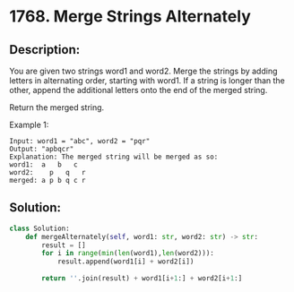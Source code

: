 # 1768. Merge Strings Alternately

## Description:

You are given two strings word1 and word2. Merge the strings by adding letters in alternating order, starting with word1. If a string is longer than the other, append the additional letters onto the end of the merged string.

Return the merged string.

Example 1:

```
Input: word1 = "abc", word2 = "pqr"
Output: "apbqcr"
Explanation: The merged string will be merged as so:
word1:  a   b   c
word2:    p   q   r
merged: a p b q c r
```

## Solution:

```py
class Solution:
    def mergeAlternately(self, word1: str, word2: str) -> str:
        result = []
        for i in range(min(len(word1),len(word2))):
            result.append(word1[i] + word2[i])
            
        return ''.join(result) + word1[i+1:] + word2[i+1:]
```